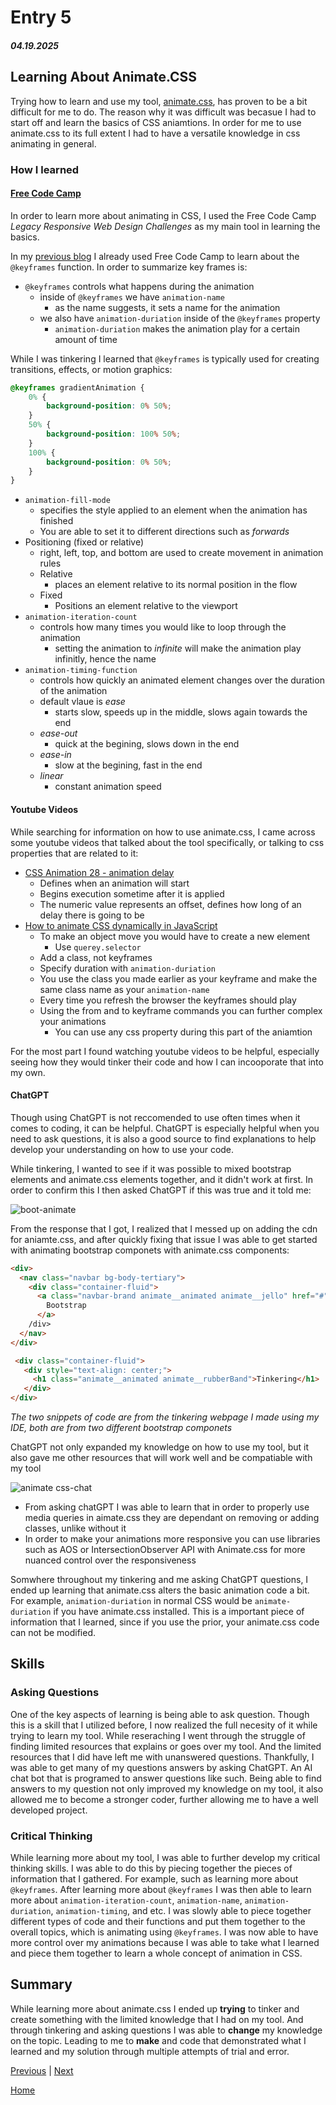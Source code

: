 # Entry 5
##### 04.19.2025

## Learning About Animate.CSS
Trying how to learn and use my tool, [animate.css](https://animate.style/), has proven to be a bit difficult for me to do. The reason why it was difficult was becasue I had to start off and learn the basics of CSS aniamtions. In order for me to use animate.css to its full extent I had to have a versatile knowledge in css animating in general. 

### How I learned
#### [Free Code Camp](https://www.freecodecamp.org/)
In order to learn more about animating in CSS, I used the Free Code Camp _Legacy Responsive Web Design Challenges_ as my main tool in learning the basics.

In my [previous blog](entry04.md) I already used Free Code Camp to learn about the `@keyframes` function. In order to summarize key frames is: 
* `@keyframes` controls what happens during the animation
  * inside of `@keyframes` we have `animation-name`
    * as the name suggests, it sets a name for the animation
  * we also have `animation-duriation` inside of the `@keyframes` property
    * `animation-duriation` makes the animation play for a certain amount of time

While I was tinkering I learned that `@keyframes` is typically used for creating transitions, effects, or motion graphics: 

```CSS
@keyframes gradientAnimation {
    0% {
        background-position: 0% 50%;
    }
    50% {
        background-position: 100% 50%;
    }
    100% {
        background-position: 0% 50%;
    }
}
```
* `animation-fill-mode`
  *  specifies the style applied to an element when the animation has finished
  *  You are able to set it to different directions such as _forwards_
* Positioning (fixed or relative)
  * right, left, top, and bottom are used to create movement in animation rules
  * Relative
    * places an element relative to its normal position in the flow
  * Fixed
    * Positions an element relative to the viewport
* `animation-iteration-count`
  * controls how many times you would like to loop through the animation
    * setting the animation to _infinite_ will make the animation play infinitly, hence the name
* `animation-timing-function`
  *  controls how quickly an animated element changes over the duration of the animation
    * default vlaue is _ease_
      * starts slow, speeds up in the middle, slows again towards the end
    * _ease-out_
      * quick at the begining, slows down in the end
    * _ease-in_
      * slow at the begining, fast in the end
    * _linear_
      * constant animation speed
    
#### Youtube Videos
While searching for information on how to use animate.css, I came across some youtube videos that talked about the tool specifically, or talking to css properties that are related to it:

* [CSS Animation 28 - animation delay](https://www.youtube.com/watch?v=8RrTJY_z36c&ab_channel=VirtualAddiction)
  *  Defines when an animation will start
  * Begins execution sometime after it is applied
  * The numeric value represents an offset, defines how long of an delay there is going to be
* [How to animate CSS dynamically in JavaScript](https://youtu.be/GMTb1q4T1MY?si=x0BxjlblqVSkCb82)
  * To make an object move you would have to create a new element
    * Use `querey.selector`
  * Add a class, not keyframes
  * Specify duration with `animation-duriation`
  * You use the class you made earlier as your keyframe and make the same class name as your `animation-name`
  * Every time you refresh the browser the keyframes should play
  * Using the from and to keyframe commands you can further complex your animations
    * You can use any css property during this part of the aniamtion

For the most part I found watching youtube videos to be helpful, especially seeing how they would tinker their code and how I can incooporate that into my own. 

#### ChatGPT 
Though using ChatGPT is not reccomended to use often times when it comes to coding, it can be helpful. ChatGPT is especially helpful when you need to ask questions, it is also a good source to find explanations to help develop your understanding on how to use your code. 

While tinkering, I wanted to see if it was possible to mixed bootstrap elements and animate.css elements together, and it didn't work at first. In order to confirm this I then asked ChatGPT if this was true and it told me: 

![boot-animate](https://github.com/user-attachments/assets/4839a3f0-7dd9-4011-a06e-89bf4bc6957d)

From the response that I got, I realized that I messed up on adding the cdn for aniamte.css, and after quickly fixing that issue I was able to get started with animating bootstrap componets with animate.css components: 

```HTML
<div>
  <nav class="navbar bg-body-tertiary">
    <div class="container-fluid">
      <a class="navbar-brand animate__animated animate__jello" href="#" >
        Bootstrap
      </a>
    /div>
  </nav>
</div>
```
```HTML
 <div class="container-fluid">
   <div style="text-align: center;">
     <h1 class="animate__animated animate__rubberBand">Tinkering</h1>
   </div>
</div>
```
_The two snippets of code are from the tinkering webpage I made using my IDE, both are from two different bootstrap componets_

ChatGPT not only expanded my knowledge on how to use my tool, but it also gave me other resources that will work well and be compatiable with my tool

![animate css-chat](https://github.com/user-attachments/assets/f3cf471a-ad2d-4863-9ae8-7b6cee6e359f)
  * From asking chatGPT I was able to learn that in order to properly use media queries in aimate.css they are dependant on removing or adding classes, unlike without it
  * In order to make your animations more responsive you can use libraries such as AOS or IntersectionObserver API with Animate.css for more nuanced control over the responsiveness

Somwhere throughout my tinkering and me asking ChatGPT questions, I ended up learning that animate.css alters the basic animation code a bit. For example, `animation-duriation` in normal CSS would be `animate-duriation` if you have animate.css installed. This is a important piece of information that I learned, since if you use the prior, your animate.css code can not be modified. 

## Skills 
### Asking Questions 
One of the key aspects of learning is being able to ask question. Though this is a skill that I utilized before, I now realized the full necesity of it while trying to learn my tool. While reseraching I went through the struggle of finding limited resources that explains or goes over my tool. And the limited resources that I did have left me with unanswered questions. Thankfully, I was able to get many of my questions answers by asking ChatGPT. An AI chat bot that is programed to answer questions like such. Being able to find answers to my question not only improved my knowledge on my tool, it also allowed me to become a stronger coder, further allowing me to have a well developed project. 

### Critical Thinking 
While learning more about my tool, I was able to further develop my critical thinking skills. I was able to do this by piecing together the pieces of information that I gathered. For example, such as learning more about `@keyframes`. After learning more about `@keyframes` I was then able to learn more about `animation-iteration-count`, `animation-name`, `animation-duriation`, `animation-timing`, and etc. I was slowly able to piece together different types of code and their functions and put them together to the overall topics, which is animating using `@keyframes`. I was now able to have more control over my animations because I was able to take what I learned and piece them together to learn a whole concept of animation in CSS. 

## Summary 
While learning more about animate.css I ended up **trying** to tinker and create something with the limited knowledge that I had on my tool. And through tinkering and asking questions I was able to **change** my knowledge on the topic. Leading to me to **make** and code that demonstrated what I learned and my solution through multiple attempts of trial and error. 

[Previous](entry04.md) | [Next](entry06.md)

[Home](../README.md)
